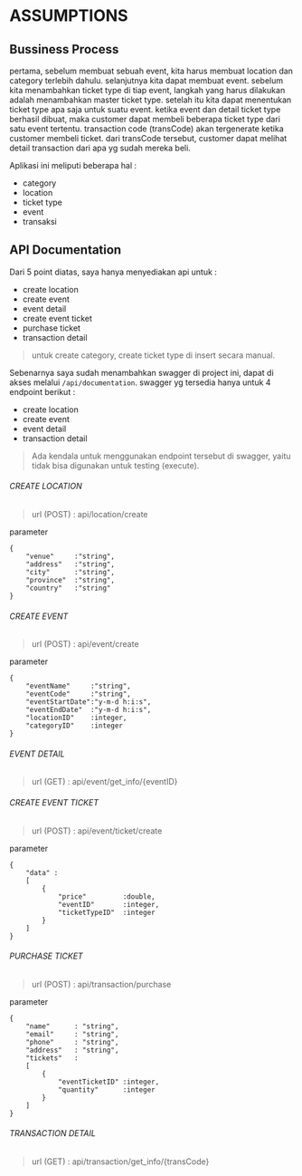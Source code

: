 # ASSUMPTIONS

## Bussiness Process
pertama, sebelum membuat sebuah event, kita harus membuat location dan category terlebih dahulu.
selanjutnya kita dapat membuat event.
sebelum kita menambahkan ticket type di tiap event, langkah yang harus dilakukan adalah menambahkan master ticket type.
setelah itu kita dapat menentukan ticket type apa saja untuk suatu event.
ketika event dan detail ticket type berhasil dibuat, maka customer dapat membeli beberapa ticket type dari satu event tertentu.
transaction code (transCode) akan tergenerate ketika customer membeli ticket.
dari transCode tersebut, customer dapat melihat detail transaction dari apa yg sudah mereka beli.

Aplikasi ini meliputi beberapa hal :

- category
- location
- ticket type
- event
- transaksi

## API Documentation

Dari 5 point diatas, saya hanya menyediakan api untuk :

- create location
- create event
- event detail
- create event ticket
- purchase ticket
- transaction detail

> untuk create category, create ticket type di insert secara manual.

Sebenarnya saya sudah menambahkan swagger di project ini, dapat di akses melalui `/api/documentation`. swagger yg tersedia hanya untuk 4 endpoint berikut :

- create location
- create event
- event detail
- transaction detail

> Ada kendala untuk menggunakan endpoint tersebut di swagger, yaitu tidak bisa digunakan untuk testing (execute).

###### CREATE LOCATION
> url (POST) : api/location/create

parameter
```
{
	"venue"		:"string",
	"address"	:"string",
	"city"		:"string",
	"province"	:"string",
	"country"	:"string"
}
```

###### CREATE EVENT
> url (POST) : api/event/create

parameter
```
{
	"eventName"		:"string",
	"eventCode"		:"string",
	"eventStartDate":"y-m-d h:i:s",
	"eventEndDate"	:"y-m-d h:i:s",
	"locationID"	:integer,
	"categoryID"	:integer
}
```

###### EVENT DETAIL
> url (GET) : api/event/get_info/{eventID}

###### CREATE EVENT TICKET
> url (POST) : api/event/ticket/create

parameter
```
{
	"data" :
	[
		{
			"price"			:double,
			"eventID"		:integer,
			"ticketTypeID"	:integer
		}
	]
}
```

###### PURCHASE TICKET
> url (POST) : api/transaction/purchase

parameter
```
{
	"name" 		: "string",
	"email" 	: "string",
	"phone" 	: "string",
	"address" 	: "string",
	"tickets" 	:
	[
		{
			"eventTicketID"	:integer,
			"quantity"		:integer
		}
	]
}
```

###### TRANSACTION DETAIL
> url (GET) : api/transaction/get_info/{transCode}